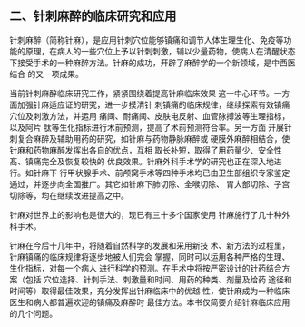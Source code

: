 ##   二、针刺麻醉的临床研究和应用  

针刺麻醉（简称针麻），是应用针刺穴位能够镇痛和调节人体生理生化、免疫等功能的原理，在病人的一些穴位上予以针刺刺激，辅以少量药物，使病人在清醒状态下接受手术的一种麻醉方法。针麻的成功，开辟了麻醉学的一个新领域，是中西医结合  的又一项成果。  

当前针刺麻醉临床研究工作，紧紧围绕着提高针麻临床效果  这一中心环节。一方面加强针麻适应证的研究，进一步摸清针 刺镇痛的临床规律，继续探索有效镇痛穴位及刺激方法，并运用 痛阈、耐痛阈、皮肤电反射、血管脉搏波等生理指标，以及阿片  肽等生化指标进行术前预测，提高了术前预测符合率。另一方面 开展针刺复合麻醉及辅助用药的研究，如针麻与药物静脉麻醉或 硬膜外麻醉相结合，使针麻和药物麻醉发挥出各自的优点，互相  取长补短，取得了用药量少、安全性髙、镇痛完全及恢复较快的 优良效果。针麻外科手术学的研究也正在深入地进行。如针麻下 行甲状腺手术、前颅窝手术等四种手术均已由卫生部组织专家鉴定通过，并逐步向全国推广。其它如针麻下肺切除、全喉切除、 胃大部切除、子宫切除等，均在继续改进提高之中。

  针麻对世界上的影响也是很大的，现已有三十多个国家使用 针麻施行了几十种外科手术。

  针麻在今后十几年中，将随着自然科学的发展和采用新技 术、新方法的过程里，针麻镇痛的临床规律将逐步地被人们完会 掌握，同时可以运用各种严格的生理、生化指标，对每一个病人  进行科学的预测。在手术中将按严密设计的针药结合方案（包括 穴位选择、针刺手法、刺激量和时间、用药的种类、剂量及给药 途径和时间等）取得最佳效果，充分发挥出针麻临床中的优越  性，使针麻成为一种临床医生和病人都普遍欢迎的镇痛及麻醉时 最佳方法。本书仅简要介绍针麻临床应用的几个问题。

